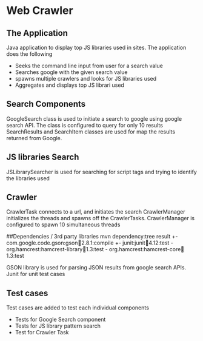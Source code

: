 # Web Crawler


## The Application
Java application to display top JS libraries used in sites. 
The application does the following
* Seeks the command line input from user for a search value
* Searches google with the given search value
* spawns multiple crawlers and looks for JS libraries used
* Aggregates and displays top JS librari used

## Search Components
GoogleSearch class is used to initiate a search to google using google search API. The class is configured to query for only 10 results
SearchResults and SearchItem classes are used for map the results returned from Google.

## JS libraries Search
JSLibrarySearcher is used for searching for script tags and trying to identify the libraries used

## Crawler
CrawlerTask connects to a url, and initiates the search
CrawlerManager initializes the threads and spawns off the CrawlerTasks. CrawlerManager is configured to spawn 10 simultaneous threads


##Dependencies / 3rd party libraries
mvn dependency:tree result
 +- com.google.code.gson:gson:jar:2.8.1:compile
 +- junit:junit:jar:4.12:test
 \- org.hamcrest:hamcrest-library:jar:1.3:test
    \- org.hamcrest:hamcrest-core:jar:1.3:test

GSON library is used for parsing JSON results from google search APIs.
Junit for unit test cases


## Test cases
Test cases are added to test each individual components
* Tests for Google Search component
* Tests for JS library pattern search
* Test for Crawler Task

